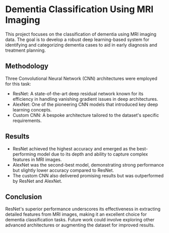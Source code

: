 # Dementia Classification Using MRI Imaging
This project focuses on the classification of dementia using MRI imaging data. The goal is to develop
a robust deep learning-based system for identifying and categorizing dementia cases to aid in early 
diagnosis and treatment planning.
## Methodology
Three Convolutional Neural Network (CNN) architectures were employed for this task:

- ResNet: A state-of-the-art deep residual network known for its efficiency in handling vanishing
  gradient issues in deep architectures.
- AlexNet: One of the pioneering CNN models that introduced key deep learning concepts.
- Custom CNN: A bespoke architecture tailored to the dataset's specific requirements.

## Results
- ResNet achieved the highest accuracy and emerged as the best-performing model due to its depth and
 ability to capture complex features in MRI images.
- AlexNet was the second-best model, demonstrating strong performance but slightly lower accuracy compared to ResNet.
- The custom CNN also delivered promising results but was outperformed by ResNet and AlexNet.

## Conclusion
ResNet's superior performance underscores its effectiveness in extracting detailed features from MRI images, 
making it an excellent choice for dementia classification tasks. Future work could involve exploring other 
advanced architectures or augmenting the dataset for improved results.
